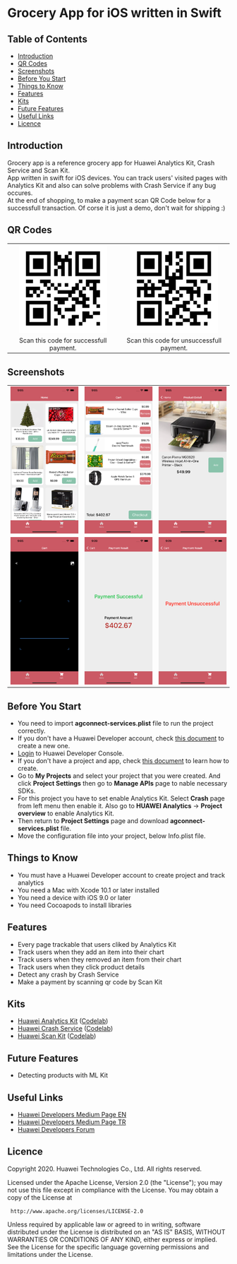 # Grocery App for iOS written in Swift

## Table of Contents

 * [Introduction](#introduction)
 * [QR Codes](#qr-codes)
 * [Screenshots](#screenshots)
 * [Before You Start](#before-you-start)
 * [Things to Know](#things-to-know)
 * [Features](#features)
 * [Kits](#kits)
 * [Future Features](#future-features)
 * [Useful Links](#useful-links)
 * [Licence](#licence)


## Introduction 
Grocery app is a reference grocery app for Huawei Analytics Kit, Crash Service and Scan Kit.<br>
App written in swift for iOS devices. You can track users' visited pages with Analytics Kit and also can solve problems with Crash Service if any bug occures.<br>
At the end of shopping, to make a payment scan QR Code below for a successfull transaction. Of corse it is just a demo, don't wait for shipping :)


## QR Codes
<table>
  <tr>
    <td width="50%" align="center">
      <img src="./Screenshots/true.png">
    </td>
    <td width="50%" align="center">
      <img src="./Screenshots/false.png">
    </td>
  </tr>
  <tr>
    <td width="50%" align="center">
      Scan this code for successfull payment.
    </td>
    <td width="50%" align="center">
      Scan this code for unsuccessfull payment.
    </td>
  </tr>
</table>


## Screenshots
<table>
  <tr>
    <td width="33%">
      <img src="./Screenshots/1.png">
    </td>
    <td width="33%">
      <img src="./Screenshots/2.png">
    </td>
    <td width="33%">
      <img src="./Screenshots/3.png">
    </td>
  </tr>
  <tr>
    <td width="33%">
      <img src="./Screenshots/4.png">
    </td>
    <td width="33%">
      <img src="./Screenshots/5.png">
    </td>
    <td width="33%">
      <img src="./Screenshots/6.png">
    </td>
  </tr>
</table>


## Before You Start
* You need to import <b>agconnect-services.plist</b> file to run the project correctly.
* If you don't have a Huawei Developer account, check <a href="https://developer.huawei.com/consumer/en/doc/start/10104" target="_blank">this document</a> to create a new one.
* <a href="https://developer.huawei.com/consumer/en/console" target="_blank">Login</a> to Huawei Developer Console.
* If you don't have a project and app, check <a href="https://developer.huawei.com/consumer/en/doc/distribution/app/agc-create_app" target="_blank">this document</a> to learn how to create.
* Go to <b>My Projects</b> and select your project that you were created. And click <b>Project Settings</b> then go to <b>Manage APIs</b> page to nable necessary SDKs.
* For this project you have to set enable Analytics Kit. Select <b>Crash</b> page from left menu then enable it. Also go to <b>HUAWEI Analytics</b> -> <b>Project overview</b> to enable Analytics Kit.
* Then return to <b>Project Settings</b> page and download <b>agconnect-services.plist</b> file.
* Move the configuration file into your project, below Info.plist file.


## Things to Know
* You must have a Huawei Developer account to create project and track analytics
* You need a Mac with Xcode 10.1 or later installed
* You need a device with iOS 9.0 or later
* You need Cocoapods to install libraries


## Features
* Every page trackable that users cliked by Analytics Kit
* Track users when they add an item into their chart
* Track users when they removed an item from their chart
* Track users when they click product details
* Detect any crash by Crash Service
* Make a payment by scanning qr code by Scan Kit


## Kits
* [Huawei Analytics Kit](https://developer.huawei.com/consumer/en/doc/development/HMSCore-Guides/introduction-0000001050745149) ([Codelab](https://developer.huawei.com/consumer/en/codelab/HMSAnalyticsKit-iOS/index.html))
* [Huawei Crash Service](https://developer.huawei.com/consumer/en/doc/development/AppGallery-connect-Guides/agc-crash-introduction) ([Codelab](https://developer.huawei.com/consumer/en/codelab/CrashService-iOS/index.html))
* [Huawei Scan Kit](https://developer.huawei.com/consumer/en/doc/development/HMSCore-Guides/service-introduction-0000001050041994) ([Codelab](https://developer.huawei.com/consumer/en/codelab/ScanKit-iOS/index.html))


## Future Features
* Detecting products with ML Kit


## Useful Links
* [Huawei Developers Medium Page EN](https://medium.com/huawei-developers)
* [Huawei Developers Medium Page TR](https://medium.com/huawei-developers-tr) 
* [Huawei Developers Forum](https://forums.developer.huawei.com/forumPortal/en/home)


## Licence
Copyright 2020. Huawei Technologies Co., Ltd. All rights reserved.

   Licensed under the Apache License, Version 2.0 (the "License");
   you may not use this file except in compliance with the License.
   You may obtain a copy of the License at

     http://www.apache.org/licenses/LICENSE-2.0

   Unless required by applicable law or agreed to in writing, software
   distributed under the License is distributed on an "AS IS" BASIS,
   WITHOUT WARRANTIES OR CONDITIONS OF ANY KIND, either express or implied.
   See the License for the specific language governing permissions and
   limitations under the License.
